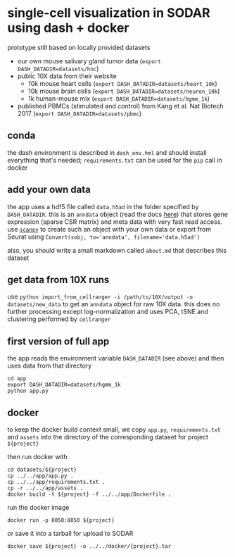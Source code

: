 # single-cell visualization in SODAR using dash + docker

prototype still based on locally provided datasets 

* our own mouse salivary gland tumor data (`export DASH_DATADIR=datasets/hnc`)
* public 10X data from their website
  * 10k mouse heart cells (`export DASH_DATADIR=datasets/heart_10k`)
  * 10k mouse brain cells (`export DASH_DATADIR=datasets/neuron_10k`)
  * 1k human-mouse mix (`export DASH_DATADIR=datasets/hgmm_1k`)
* published PBMCs (stimulated and control) from Kang et al. Nat Biotech 2017 (`export DASH_DATADIR=datasets/pbmc`)

## conda

the dash environment is described in `dash_env.hml` and should install everything that's needed; `requirements.txt` can be used for the `pip` call in docker

## add your own data

the app uses a hdf5 file called `data.h5ad` in the folder specified by `DASH_DATADIR`. this is an `anndata` object (read the docs [here](https://anndata.readthedocs.io/en/latest/index.html)) that stores gene expression (sparse CSR matrix) and meta data with very fast read access. use [`scanpy`](https://scanpy.readthedocs.io/en/latest/index.html) to create such an object with your own data or export from Seurat using `Convert(sobj, to='anndata', filename='data.h5ad')`

also, you should write a small markdown called `about.md` that describes this dataset

## get data from 10X runs

use `python import_from_cellranger -i /path/to/10X/output -o datasets/new_data` to get an `anndata` object for raw 10X data. this does no further processing except log-normalization and uses PCA, tSNE and clustering performed by `cellranger` 

## first version of full app

the app reads the environment variable `DASH_DATADIR` (see above) and then uses data from that directory

```
cd app
export DASH_DATADIR=datasets/hgmm_1k
python app.py
```

## docker

to keep the docker build context small, we copy `app.py`, `requirements.txt` and `assets` into the directory of the corresponding dataset for project `${project}`

then run docker with

```
cd datasets/${project}
cp ../../app/app.py .
cp ../../app/requirements.txt .
cp -r ../../app/assets .
docker build -t ${project} -f ../../app/Dockerfile .
```

run the docker image 

```
docker run -p 8050:8050 ${project}
```

or save it into a tarball for upload to SODAR

```
docker save ${project} -o ../../docker/{project}.tar
```

